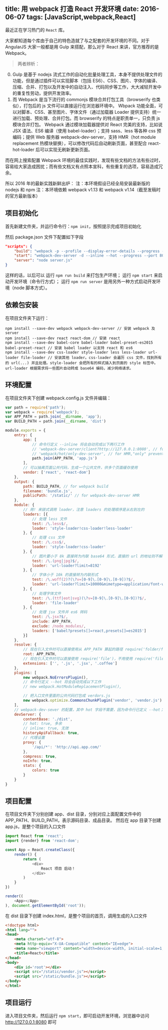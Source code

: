 title: 用 webpack 打造 React 开发环境
date: 2016-06-07
tags: [JavaScript,webpack,React]
---
最近正在学习热门的 `React` 库。

大家都知道每个库由于自己的特色造就了与之配套的开发环境的不同。对于 AngularJS 大家一般都是用 Gulp 来搭配，那么对于 React 来讲，官方推荐的是 Webpack。

> 两者辨析：
0. Gulp 是基于 nodejs 流式工作的自动化批量处理工具，本身不提供处理文件的功能，但是通过插件可以实现脚本（包括 ES6）、CSS、图片、字体的编译、压缩、合并、打包以及开发中的自动注入、代码同步等工作，大大减轻开发中的重复性劳动，提供开发效率。
0. 而 Webpack 是当下流行的 commonjs 模块合并打包工具（browserify 也类似），打包后的 js 文件可以直接运行在浏览器环境中。
Wbpack 功能全面，可以对脚本、CSS、甚至图片、字体文件（通过加载器 Loader 提供支持）统一进行加载、预处理、合并打包。而 browserify 的特点是职责单一，只负责 js 模块合并打包。
Webpack 通过模块加载器提供对 React 完美的支持，比如说 JSX 语法、ES6 编译（使用 babel-loader）；支持 sass、less 等各种 css 预编码；提供 Web 服务器 webpack-dev-server，支持 HMR（hot module replacement 热模块替换），可以修改代码后自动刷新页面，甚至配合 react-hot-loader 后可以实现无刷新更新页面。

而在网上搜索配置 Webpack 环境的最佳实践时，发现有些文档的方法有些过时，容易给大家造成困扰；而有些文档又有点照本宣科，有些重复的选项，容易造成冗余。

所以 2016 年的最新实践新鲜出炉：
注：本环境假设已经全局安装最新版的 nodejs 和 npm
注：本环境依赖 webpack v1.13 和 webpack v1.14（截至发稿时的官方最新版本）

## 项目初始化
首先新建文件夹，并运行命令行：`npm init`，按照提示完成项目初始化

然后 package.json 文件下配置如下字段

```json
"scripts": {
	"build": "webpack -p --profile --display-error-details --progress --colors --config webpack.product.config.js",
	"start": "webpack-dev-server -d --inline --hot --progress --port 8080 --host 127.0.0.1",
	"server": "node server.js"
}
```
这样的话，以后可以
运行 `npm run build` 来打包生产环境；
运行 `npm start` 来启动开发环境（命令行方式）；
运行 `npm run server` 是用另外一种方式启动开发环境（node 脚本方式）。

## 依赖包安装
在项目文件夹下运行：

```
npm install --save-dev webpack webpack-dev-server // 安装 webpack 及 server
npm install --save-dev react react-dom // 安装 react
npm install --save-dev babel-core babel-loader babel-preset-es2015 babel-preset-react // 安装 babel loader 以支持 react 和 es6
npm install --save-dev css-loader style-loader less less-loader url-loader file-loader // 安装其他 loader。css-loader 会遍历 css 文件，找到所有的 url(...) 并且处理。style-loader 会把所有的样式插入到页面的 style 标签中。url-loader 根据需求将一些图片自动转成 base64 编码，减少网络请求。
```

## 环境配置
在项目文件夹下创建 webpack.config.js 文件并编辑：

``` javascript
var path = require('path');
var webpack = require('webpack');
var APP_PATH = path.join(__dirname, 'app');
var BUILD_PATH = path.join(__dirname, 'dist')

module.exports = {
    entry: {
        app: [
            // 命令行定义 --inline 将会自动完成以下两行工作
            // 'webpack-dev-server/client?http://127.0.0.1:8080', // for Automatic Refresh Inline mode
            // 'webpack/hot/only-dev-server', // for HMR,"only" prevents reload on syntax errors
            path.join(APP_PATH, 'app.js')
        ],
        // 可以抽离页面公共代码，生成一个公共文件，供多个页面缓存使用
        vendor: ['react', 'react-dom']
    },
    output: {
        path: BUILD_PATH, // for webpack build
        filename: 'bundle.js',
        publicPath: '/static/' // for webpack-dev-server HMR
    },
    module: {
        // 用! 来链式调用 loader，注意 loaders 的处理顺序是从右到左的
        loaders: [{
            // 处理 less 文件
            test: /\.less$/,
            loader: 'style-loader!css-loader!less-loader'
        }, {
            // 处理 css 文件
            test: /\.css$/,
            loader: 'style-loader!css-loader'
        }, {
            // 图片要小于 8k 直接转为内联 base64 形式，直接的 url 的地址则不解析
            test: /\.(png|jpg)$/,
            loader: 'url-loader?limit=8192'
        }, {
            // 字体小于 10k 的直接转为内联形式
            test: /\.woff(2)?(\?v=[0-9]\.[0-9]\.[0-9])?$/,
            loader: 'url-loader?limit=10000&mimetype=application/font-woff'
        }, {
            // 处理字体文件
            test: /\.(ttf|eot|svg)(\?v=[0-9]\.[0-9]\.[0-9])?$/,
            loader: 'file-loader'
        }, {
            // 处理 jsx 文件并 es6 转码
            test: /\.jsx?$/,
            include: APP_PATH,
            exclude: /node_modules/,
            loaders: ['babel?presets[]=react,presets[]=es2015']
        }]
    },
    resolve: {
        // 现在引入文件时可以直接使用从 APP_PATH 算起的路径 require('folder/file')，不用使用目标文件相对于当前文件的路径 require('../../folder/file')
        root: APP_PATH,
        // 现在引入文件时可以直接使用 require('file')，不用使用 require('file.coffee')
        extensions: ['', '.js', '.jsx', '.coffee']
    },
    plugins: [
        new webpack.NoErrorsPlugin(),
        // 命令行定义 --hot 将会自动完成以下工作
        // new webpack.HotModuleReplacementPlugin(),

        // 把入口文件里面的公共代码打包成 verdors.js
        new webpack.optimize.CommonsChunkPlugin('vendor', 'vendor.js')
    ],
    // webpack-dev-sever 的配置，其中 hot 字段不需要，因为命令行已定义 --hot；inline 字段无效，只能通过命令行方式 --line
    devServer: {
        contentBase: './dist',
        // hot: true, 多余
        // inline: true, 无效
        historyApiFallback: true,
        // 代理设置
        proxy: {
            '/api/*': 'http://api.app.com/'
        },
        compress: true,
        noInfo: true,
        stats: {
            colors: true
        }
    }
}
```

## 项目配置
在项目文件夹下分别创建 app、dist 目录，分别对应上面配置文件中的 APP_PATH、BUILD_PATH，表示源码目录、成品目录。
然后在 app 目录下创建 app.js，是整个项目的入口文件

```javascript
import React from 'react';
import {render} from 'react-dom';

const App = React.createClass({
    render() {
        return (
            <div>
                React 项目 启动！
            </div>
        )
    }
})

render((
    <App></App>
), document.getElementById('root'));
```

在 dist 目录下创建 index.html，是整个项目的首页，调用生成的入口文件

```html
<!doctype html>
<html lang="">
<head>
    <meta charset="utf-8">
    <meta http-equiv="X-UA-Compatible" content="IE=edge">
    <meta name="viewport" content="width=device-width, initial-scale=1, maximum-scale=1">
    <title>React</title>
</head>
<body>
    <div id='root'></div>
    <script src="/static/vendor.js"></script>
    <script src="/static/bundle.js"></script>
</body>
</html>
```

## 项目运行
进入项目文件夹，然后运行 `npm start`，即可启动开发环境，浏览器中访问 http://127.0.0.1:8080 即可
